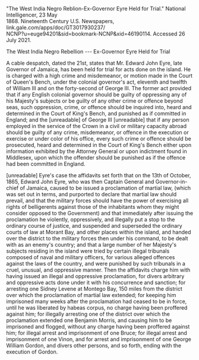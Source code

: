 \"The West India Negro Reblion-Ex-Governor Eyre Held for Trial.\"
National Intelligencer, 23 May\
1868. Nineteenth Century U.S. Newspapers,
link.gale.com/apps/doc/GT3017930237/\
NCNP?u=euge94201&sid=bookmark-NCNP&xid=46190114. Accessed 26 July 2021.

The West India Negro Rebellion --- Ex-Governor Eyre Held for Trial

A cable despatch, dated the 21st, states that Mr. Edward John Eyre, late
Governor of Jamaica, has been held for trial for acts done on the
island. He is charged with a high crime and misdemeanor, or motion made
in the Court of Queen's Bench, under the colonial governor's act,
eleventh and twelfth of William III and on the forty-second of George
III. The former act provided that if any English colonial governor
should be guilty of oppressing any of his Majesty's subjects or be
guilty of any other crime or offence beyond seas, such oppression,
crime, or offence should be inquired into, heard and determined in the
Court of King's Bench, and punished as if committed in England; and the
\[unreadable\] of George III \[unreadable\] that if any person employed
in the service of the Crown in a civil or military capacity abroad
should be guilty of any crime, misdemeanor, or offence in the execution
or exercise or under color of his office, every such crime or offence
should be prosecuted, heard and determined in the Court of King's Bench
either upon information exhibited by the Attorney General or upon
indictment found in Middlesex, upon which the offender should be
punished as if the offence had been committed in England.

\[unreadable\] Eyre's case the affidavits set forth that on the 13th of
October, 1865, Edward John Eyre, who was then Captain General and
Governor-in-chief of Jamaica, caused to be issued a proclamation of
martial law, (which was set out in terms, and purported to declare that
martial law should prevail, and that the military forces should have the
power of exercising all rights of belligerents against those of the
inhabitants whom they might consider opposed to the Government) and that
immediately after issuing the proclamation he violently, oppressively,
and illegally put a stop to the ordinary course of justice, and
suspended and superseded the ordinary courts of law at Morant Bay, and
other places within the island, and handed over the district to the
military forces then under his command, to be dealt with as an enemy's
country; and that a large number of her Majesty's subjects residing in
the island were tried by certain illegal tribunals composed of naval and
military officers, for various alleged offences against the laws of the
country, and were punished by such tribunals in a cruel, unusual, and
oppressive manner. Then the affidavits charge him with having issued an
illegal and oppressive proclamation, for divers arbitrary and oppressive
acts done under it with his concurrence and sanction; for arresting one
Sidney Levene at Montego Bay, 150 miles from the district over which the
proclamation of martial law extended; for keeping him imprisoned many
weeks after the proclamation had ceased to be in force, until he was
liberated by habeas corpus, no charge having been proffered against him;
for illegally arresting one of the district over which the proclamation
extended one Benjamin Morris, and causing him to be imprisoned and
flogged, without any charge having been proffered against him; for
illegal arrest and imprisonment of one Bruce; for illegal arrest and
imprisonment of one Vinon, and for arrest and imprisonment of one George
William Gordon, and divers other persons, and so forth, ending with the
execution of Gordon.
